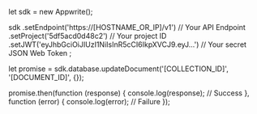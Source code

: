 let sdk = new Appwrite();

sdk
    .setEndpoint('https://[HOSTNAME_OR_IP]/v1') // Your API Endpoint
    .setProject('5df5acd0d48c2') // Your project ID
    .setJWT('eyJhbGciOiJIUzI1NiIsInR5cCI6IkpXVCJ9.eyJ...') // Your secret JSON Web Token
;

let promise = sdk.database.updateDocument('[COLLECTION_ID]', '[DOCUMENT_ID]', {});

promise.then(function (response) {
    console.log(response); // Success
}, function (error) {
    console.log(error); // Failure
});
